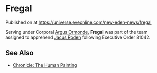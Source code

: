 # Fregal
Published on  at https://universe.eveonline.com/new-eden-news/fregal

Serving under Corporal [Argus Ormonde](tRyrpxnrBxme59AMngfXC), **Fregal** was part of the team assigned to apprehend [Jacus Roden](1ijjvREo0tNCQD1EKlUa5z) following Executive Order 81042.

See Also
--------
-   [Chronicle: The Human Painting](bYI4DMTfbbK6BKfAmsU17)
